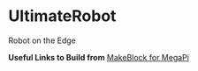 # UltimateRobot
Robot on the Edge

**Useful Links to Build from**
[MakeBlock for MegaPi](https://github.com/codess-aus/PythonForMegaPi?organization=codess-aus&organization=codess-aus)
